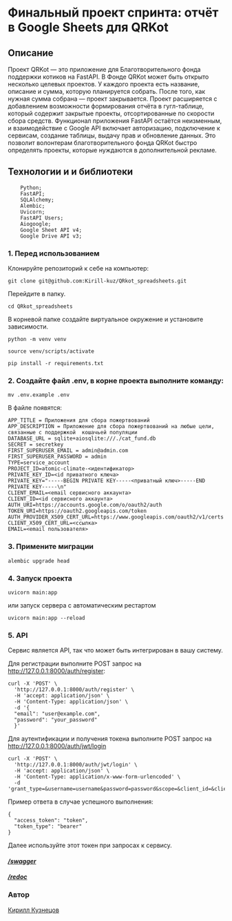 # Финальный проект спринта: отчёт в Google Sheets для QRKot
## Описание
Проект QRKot — это приложение для Благотворительного фонда поддержки котиков на FastAPI.
В Фонде QRKot может быть открыто несколько целевых проектов. У каждого проекта есть название, описание и сумма, которую планируется собрать. После того, как нужная сумма собрана — проект закрывается.
Проект расширяется с добавлением возможности формирования отчёта в гугл-таблице, который содержит закрытые проекты, отсортированные по скорости сбора средств.
Функционал приложения FastAPI остаётся неизменным, и взаимодействие с Google API включает авторизацию, подключение к сервисам, создание таблицы, выдачу прав и обновление данных.
Это позволит волонтерам благотворительного фонда QRKot быстро определять проекты, которые нуждаются в дополнительной рекламе.

## Технологии и  и библиотеки
```
    Python;
    FastAPI;
    SQLAlchemy;
    Alembic;
    Uvicorn;
    FastAPI Users;
    Aiogoogle;
    Google Sheet API v4;
    Google Drive API v3;
```

### 1. Перед использованием
Клонируйте репозиторий к себе на компьютер:
```
git clone git@github.com:Kirill-kuz/QRkot_spreadsheets.git
```
Перейдите в папку.
```
cd QRkot_spreadsheets
```
В корневой папке создайте виртуальное окружение и установите зависимости.
```
python -m venv venv
```
```
source venv/scripts/activate
```
```
pip install -r requirements.txt
```
### 2. Создайте файл .env, в корне проекта выполните команду:
```
mv .env.example .env
```

В файле появятся: 
```
APP_TITLE = Приложения для сбора пожертвований
APP_DESCRIPTION = Приложение для сбора пожертвований на любые цели, связанные с поддержкой  кошачьей популяции
DATABASE_URL = sqlite+aiosqlite:///./cat_fund.db
SECRET = secretkey
FIRST_SUPERUSER_EMAIL = admin@admin.com
FIRST_SUPERUSER_PASSWORD = admin
TYPE=service_account
PROJECT_ID=atomic-climate-<идентификатор>
PRIVATE_KEY_ID=<id приватного ключа>
PRIVATE_KEY="-----BEGIN PRIVATE KEY-----<приватный ключ>-----END PRIVATE KEY-----\n"
CLIENT_EMAIL=<email сервисного аккаунта>
CLIENT_ID=<id сервисного аккаунта>
AUTH_URI=https://accounts.google.com/o/oauth2/auth
TOKEN_URI=https://oauth2.googleapis.com/token
AUTH_PROVIDER_X509_CERT_URL=https://www.googleapis.com/oauth2/v1/certs
CLIENT_X509_CERT_URL=<ссылка>
EMAIL=<email пользователя>
```
### 3. Примените миграции
```
alembic upgrade head
```
### 4. Запуск проекта
```
uvicorn main:app
```
или запуск сервера с автоматическим рестартом
```
uvicorn main:app --reload
```
### 5. API
Сервис является API, так что может быть интегрирован в вашу систему.

Для регистрации выполните POST запрос на http://127.0.0.1:8000/auth/register:
```
curl -X 'POST' \
  'http://127.0.0.1:8000/auth/register' \
  -H 'accept: application/json' \
  -H 'Content-Type: application/json' \
  -d '{
  "email": "user@example.com",
  "password": "your_password"
  }'
```
Для аутентификации и получения токена выполните POST запрос на http://127.0.0.1:8000/auth/jwt/login
```
curl -X 'POST' \
  'http://127.0.0.1:8000/auth/jwt/login' \
  -H 'accept: application/json' \
  -H 'Content-Type: application/x-www-form-urlencoded' \
  -d 'grant_type=&username=username&password=password&scope=&client_id=&client_secret='
```
Пример ответа в случае успешного выполнения:
```
{
  "access_token": "token",
  "token_type": "bearer"
}
```
Далее используйте этот токен при запросах к сервису.

#### *[/swagger](http://127.0.0.1:8000/swagger/)*
#### *[/redoc](http://127.0.0.1:8000/redoc)*
### Автор
[Кирилл Кузнецов](https://github.com/Kirill-kuz)
